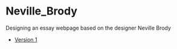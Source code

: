 # Neville_Brody
Designing an essay webpage based on the designer Neville Brody


+ [Version 1](https://AynsleyLongridge.github.io/Neville-Brody/version-1.html)
